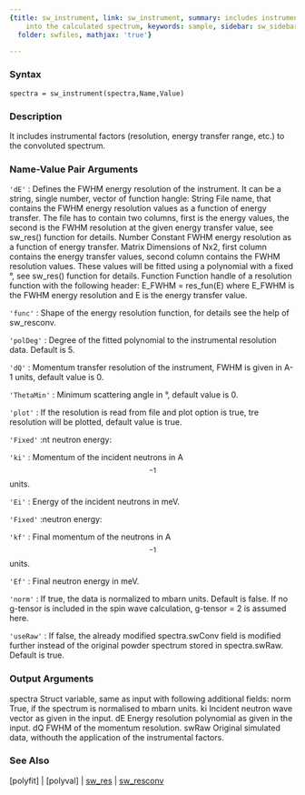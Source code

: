 ```yaml
---
{title: sw_instrument, link: sw_instrument, summary: includes instrumental factors
    into the calculated spectrum, keywords: sample, sidebar: sw_sidebar, permalink: sw_instrument.html,
  folder: swfiles, mathjax: 'true'}

---
```


### Syntax

`spectra = sw_instrument(spectra,Name,Value)`

### Description

It includes instrumental factors (resolution, energy transfer range,
etc.) to the convoluted spectrum.
 

### Name-Value Pair Arguments

`'dE'`
:  Defines the FWHM energy resolution of the instrument. It
   can be a string, single number, vector of function hangle:
     String    File name, that contains the FWHM energy
               resolution values as a function of energy
               transfer. The file has to contain two columns,
               first is the energy values, the second is the
               FWHM resolution at the given energy transfer
               value, see sw_res() function for details.
     Number    Constant FWHM energy resolution as a function
               of energy transfer.
     Matrix    Dimensions of Nx2, first column contains the
               energy transfer values, second column contains
               the FWHM resolution values. These values will
               be fitted using a polynomial with a fixed
               °, see sw_res() function for details.
     Function  Function handle of a resolution function
               with the following header:
                   E_FWHM = res_fun(E)
               where E_FWHM is the FWHM energy resolution and
               E is the energy transfer value.

`'func'`
:  Shape of the energy resolution function, for details see
   the help of sw_resconv.

`'polDeg'`
:  Degree of the fitted polynomial to the instrumental
   resolution data. Default is 5.

`'dQ'`
:  Momentum transfer resolution of the instrument, FWHM is
   given in A-1 units, default value is 0.

`'ThetaMin'`
:  Minimum scattering angle in °, default value is 0.

`'plot'`
:  If the resolution is read from file and plot option is
   true, tre resolution will be plotted, default value is true.

`'Fixed'`
:nt neutron energy:

`'ki'`
:  Momentum of the incident neutrons in A$$^{-1}$$ units.

`'Ei'`
:  Energy of the incident neutrons in meV.

`'Fixed'`
:neutron energy:

`'kf'`
:  Final momentum of the neutrons in A$$^{-1}$$ units.

`'Ef'`
:  Final neutron energy in meV.

`'norm'`
:  If true, the data is normalized to mbarn units. Default is
   false. If no g-tensor is included in the spin wave
   calculation, g-tensor = 2 is assumed here.

`'useRaw'`
:  If false, the already modified spectra.swConv field is
   modified further instead of the original powder spectrum
   stored in spectra.swRaw. Default is true.

### Output Arguments

spectra       Struct variable, same as input with following additional
              fields:
norm          True, if the spectrum is normalised to mbarn units.
ki            Incident neutron wave vector as given in the input.
dE            Energy resolution polynomial as given in the input.
dQ            FWHM of the momentum resolution.
swRaw         Original simulated data, withouth the application of the
              instrumental factors.

### See Also

[polyfit] \| [polyval] \| [sw_res](sw_res.html) \| [sw_resconv](sw_resconv.html)

